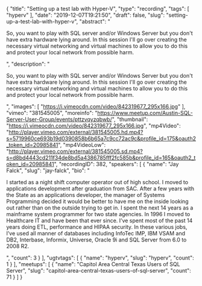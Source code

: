 {
  "title": "Setting up a test lab with Hyper-V",
  "type": "recording",
  "tags": [
    "hyperv"
  ],
  "date": "2019-12-07T19:21:50",
  "draft": false,
  "slug": "setting-up-a-test-lab-with-hyper-v",
  "abstract": "<p>So, you want to play with SQL server and/or Windows Server but you don't have extra hardware lying around. In this session I'll go over creating the necessary virtual networking and virtual machines to allow you to do this and protect your local network from possible harm.</p>",
  "description": "<p>So, you want to play with SQL server and/or Windows Server but you don't have extra hardware lying around. In this session I'll go over creating the necessary virtual networking and virtual machines to allow you to do this and protect your local network from possible harm.</p>",
  "images": [
    "https://i.vimeocdn.com/video/842319677_295x166.jpg"
  ],
  "vimeo": "381545005",
  "moreinfo": "https://www.meetup.com/Austin-SQL-Server-User-Group/events/pttzvqyzqbwb/",
  "thumbnail": "https://i.vimeocdn.com/video/842319677_295x166.jpg",
  "mp4Video": "http://player.vimeo.com/external/381545005.hd.mp4?s=5719960ce693b19d0390858b6b65a7c9cc72ac9c&profile_id=175&oauth2_token_id=20985841",
  "mp4VideoLow": "http://player.vimeo.com/external/381545005.sd.mp4?s=d8bd4443cd211f34de8bd5a4386785fff2fc585b&profile_id=165&oauth2_token_id=20985841",
  "recordingID": 382,
  "speakers": [
    {
      "name": "Jay Falck",
      "slug": "jay-falck",
      "bio": "<p>I started as a night shift computer operator out of high school. I moved to applications development after graduation from SAC. After a few years with the State as an applications developer, the manager of Systems Programming decided it would be better to have me on the inside looking out rather than on the outside trying to get in. I spent the next 14 years as a mainframe system programmer for two state agencies. In 1996 I moved to Healthcare IT and have been that ever since. I’ve spent most of the past 14 years doing ETL, performance and HIPAA security. In these various jobs, I’ve used all manner of databases including InfoTec IMP, IBM VSAM and DB2, Interbase, Informix, Universe, Oracle 9i and SQL Server from 6.0 to 2008 R2.</p>",
      "count": 3
    }
  ],
  "ugtvtags": [
    {
      "name": "hyperv",
      "slug": "hyperv",
      "count": 1
    }
  ],
  "meetups": [
    {
      "name": "Capitol Area Central Texas Users of SQL Server",
      "slug": "capitol-area-central-texas-users-of-sql-server",
      "count": 71
    }
  ]
}